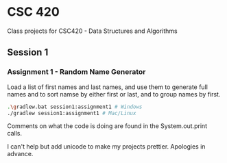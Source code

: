 # CSC 420

Class projects for CSC420 - Data Structures and Algorithms

## Session 1

### Assignment 1 - Random Name Generator

Load a list of first names and last names, and use them to generate full names and to sort namse by either first or last, and to group names by first.

```sh
.\gradlew.bat session1:assignment1 # Windows
./gradlew session1:assignment1 # Mac/Linux
```

Comments on what the code is doing are found in the System.out.print calls.

I can't help but add unicode to make my projects prettier. Apologies in advance.
